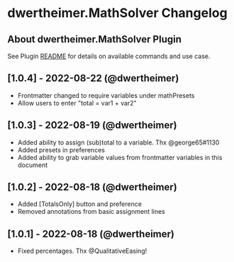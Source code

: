 # dwertheimer.MathSolver Changelog

## About dwertheimer.MathSolver Plugin

See Plugin [README](https://github.com/NotePlan/plugins/blob/main/dwertheimer.MathSolver/README.md) for details on available commands and use case.

## [1.0.4] - 2022-08-22 (@dwertheimer)
- Frontmatter changed to require variables under mathPresets
- Allow users to enter "total = var1 + var2"

## [1.0.3] - 2022-08-19 (@dwertheimer)
- Added ability to assign (sub)total to a variable. Thx @george65#1130
- Added presets in preferences
- Added ability to grab variable values from frontmatter variables in this document

## [1.0.2] - 2022-08-18 (@dwertheimer)
- Added [TotalsOnly] button and preference
- Removed annotations from basic assignment lines

## [1.0.1] - 2022-08-18 (@dwertheimer)
- Fixed percentages. Thx @QualitativeEasing!
